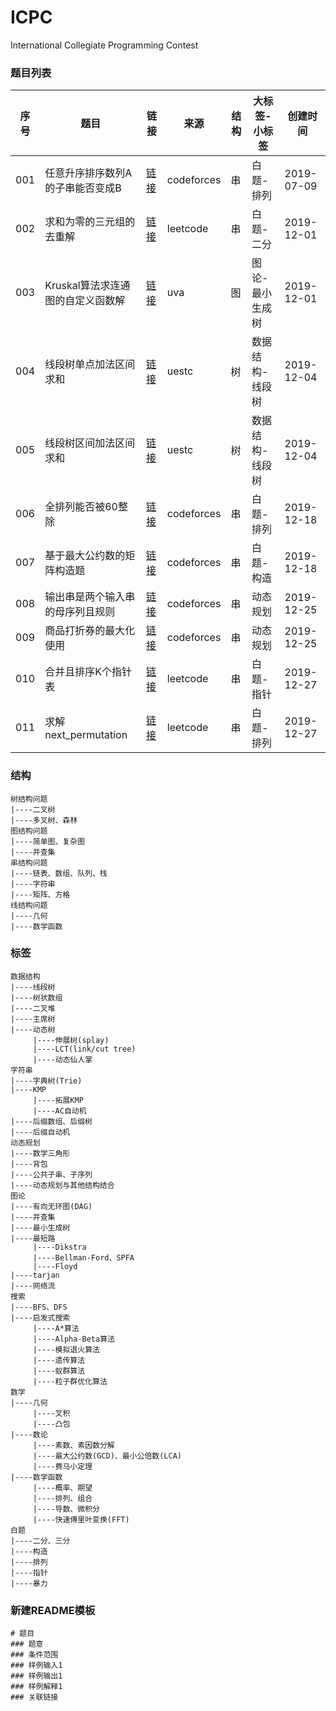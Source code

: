 
# ICPC

International Collegiate Programming Contest

### 题目列表

|序号|题目|链接|来源|结构|大标签-小标签|创建时间|
|--|--|--|--|--|--|--|
|001|任意升序排序数列A的子串能否变成B|[链接](串结构问题/codeforces_contest1187_problemD_任意升序排序数列A的子串能否变成B)|codeforces|串|白题-排列|2019-07-09|
|002|求和为零的三元组的去重解|[链接](串结构问题/leetcode_problem15_求和为零的三元组的去重解)|leetcode|串|白题-二分|2019-12-01|
|003|Kruskal算法求连通图的自定义函数解|[链接](图结构问题/uva_1395_Kruskal算法求连通图的自定义函数解)|uva|图|图论-最小生成树|2019-12-01|
|004|线段树单点加法区间求和|[链接](树结构问题/uestc_problem_838_线段树单点加法区间求和)|uestc|树|数据结构-线段树|2019-12-04|
|005|线段树区间加法区间求和|[链接](树结构问题/uestc_problem_839_线段树区间加法区间求和)|uestc|树|数据结构-线段树|2019-12-04|
|006|全排列能否被60整除|[链接](串结构问题/codeforces_contest1266_problemA_全排列能否被60整除)|codeforces|串|白题-排列|2019-12-18|
|007|基于最大公约数的矩阵构造题|[链接](串结构问题/codeforces_contest1266_problemC_基于最大公约数的矩阵构造题)|codeforces|串|白题-构造|2019-12-18|
|008|输出串是两个输入串的母序列且规则|[链接](串结构问题/codeforces_contest1272_problemF_输出串是两个输入串的母序列且规则)|codeforces|串|动态规划|2019-12-25|
|009|商品打折券的最大化使用|[链接](串结构问题/codeforces_contest1282_problemB2_商品打折券的最大化使用)|codeforces|串|动态规划|2019-12-25|
|010|合并且排序K个指针表|[链接](串结构问题/leetcode_problem23_合并且排序K个指针表)|leetcode|串|白题-指针|2019-12-27|
|011|求解next_permutation|[链接](串结构问题/leetcode_problem31_求解next_permutation)|leetcode|串|白题-排列|2019-12-27|
 
### 结构
```
树结构问题
|----二叉树
|----多叉树、森林
图结构问题
|----简单图、复杂图
|----并查集
串结构问题
|----链表、数组、队列、栈
|----字符串
|----矩阵、方格
线结构问题
|----几何
|----数学函数
 ```
 
### 标签
```
数据结构
|----线段树
|----树状数组
|----二叉堆
|----主席树
|----动态树
     |----伸展树(splay)
     |----LCT(link/cut tree)
     |----动态仙人掌
字符串
|----字典树(Trie)
|----KMP
     |----拓展KMP
     |----AC自动机
|----后缀数组、后缀树
|----后缀自动机
动态规划
|----数学三角形
|----背包
|----公共子串、子序列
|----动态规划与其他结构结合
图论
|----有向无环图(DAG)
|----并查集
|----最小生成树
|----最短路
     |----Dikstra
     |----Bellman-Ford、SPFA
     |----Floyd
|----tarjan
|----网络流
搜索
|----BFS、DFS
|----启发式搜索
     |----A*算法
     |----Alpha-Beta算法
     |----模拟退火算法
     |----遗传算法
     |----蚁群算法
     |----粒子群优化算法
数学
|----几何
     |----叉积
     |----凸包
|----数论
     |----素数、素因数分解
     |----最大公约数(GCD)、最小公倍数(LCA)
     |----费马小定理
|----数学函数
     |----概率、期望
     |----排列、组合
     |----导数、微积分
     |----快速傅里叶变换(FFT)
白题
|----二分、三分
|----构造
|----排列
|----指针
|----暴力
```

### 新建README模板
```
# 题目
### 题意
### 条件范围
### 样例输入1
### 样例输出1
### 样例解释1
### 关联链接
```
